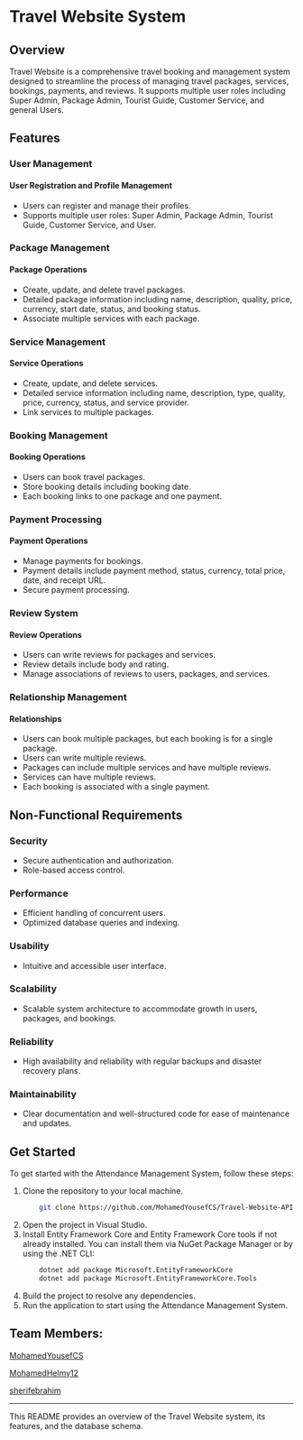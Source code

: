 # Travel Website System

## Overview
Travel Website is a comprehensive travel booking and management system designed to streamline the process of managing travel packages, services, bookings, payments, and reviews. It supports multiple user roles including Super Admin, Package Admin, Tourist Guide, Customer Service, and general Users.

## Features

### User Management
#### User Registration and Profile Management
- Users can register and manage their profiles.
- Supports multiple user roles: Super Admin, Package Admin, Tourist Guide, Customer Service, and User.

### Package Management
#### Package Operations
- Create, update, and delete travel packages.
- Detailed package information including name, description, quality, price, currency, start date, status, and booking status.
- Associate multiple services with each package.

### Service Management
#### Service Operations
- Create, update, and delete services.
- Detailed service information including name, description, type, quality, price, currency, status, and service provider.
- Link services to multiple packages.

### Booking Management
#### Booking Operations
- Users can book travel packages.
- Store booking details including booking date.
- Each booking links to one package and one payment.

### Payment Processing
#### Payment Operations
- Manage payments for bookings.
- Payment details include payment method, status, currency, total price, date, and receipt URL.
- Secure payment processing.

### Review System
#### Review Operations
- Users can write reviews for packages and services.
- Review details include body and rating.
- Manage associations of reviews to users, packages, and services.

### Relationship Management
#### Relationships
- Users can book multiple packages, but each booking is for a single package.
- Users can write multiple reviews.
- Packages can include multiple services and have multiple reviews.
- Services can have multiple reviews.
- Each booking is associated with a single payment.

## Non-Functional Requirements

### Security
- Secure authentication and authorization.
- Role-based access control.

### Performance
- Efficient handling of concurrent users.
- Optimized database queries and indexing.

### Usability
- Intuitive and accessible user interface.

### Scalability
- Scalable system architecture to accommodate growth in users, packages, and bookings.

### Reliability
- High availability and reliability with regular backups and disaster recovery plans.

### Maintainability
- Clear documentation and well-structured code for ease of maintenance and updates.


## Get Started

To get started with the Attendance Management System, follow these steps:

1. Clone the repository to your local machine.
    ```bash
        git clone https://github.com/MohamedYousefCS/Travel-Website-API.git
    ```
2. Open the project in Visual Studio.
3. Install Entity Framework Core and Entity Framework Core tools if not already installed. You can install them via NuGet Package Manager or by using the .NET CLI:
    ```bash
        dotnet add package Microsoft.EntityFrameworkCore
        dotnet add package Microsoft.EntityFrameworkCore.Tools
    ```
4. Build the project to resolve any dependencies.
5. Run the application to start using the Attendance Management System.

## Team Members:

[MohamedYousefCS](https://github.com/MohamedYousefCS)

[MohamedHelmy12](https://github.com/MohamedHelmy12)


[sherifebrahim](https://https://github.com/sherifebrahim)


-----------------------------------------------


This README provides an overview of the Travel Website system, its features, and the database schema. 
